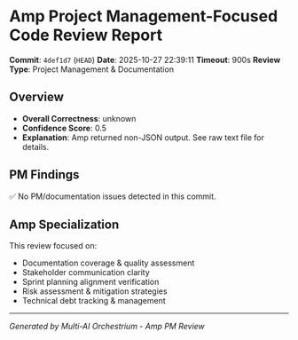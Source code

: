 # Amp Project Management-Focused Code Review Report

**Commit**: `4def1d7` (`HEAD`)
**Date**: 2025-10-27 22:39:11
**Timeout**: 900s
**Review Type**: Project Management & Documentation

## Overview

- **Overall Correctness**: unknown
- **Confidence Score**: 0.5
- **Explanation**: Amp returned non-JSON output. See raw text file for details.

## PM Findings

✅ No PM/documentation issues detected in this commit.

## Amp Specialization

This review focused on:
- Documentation coverage & quality assessment
- Stakeholder communication clarity
- Sprint planning alignment verification
- Risk assessment & mitigation strategies
- Technical debt tracking & management

---
*Generated by Multi-AI Orchestrium - Amp PM Review*
